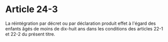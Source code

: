 # Article 24-3

La réintégration par décret ou par déclaration produit effet à l'égard des enfants âgés de moins de dix-huit ans dans les conditions des articles 22-1 et 22-2 du présent titre.
